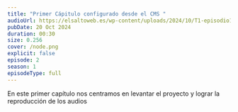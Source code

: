 ```yaml
---
title: "Primer Cápitulo configurado desde el CMS "
audioUrl: https://elsaltoweb.es/wp-content/uploads/2024/10/T1-episodio1.m4a
pubDate: 20 Oct 2024
duration: 00:30
size: 0.256
cover: /node.png
explicit: false
episode: 2
season: 1
episodeType: full
---
```

En este primer capítulo nos centramos en levantar el proyecto y lograr la reproducción de  los audios
